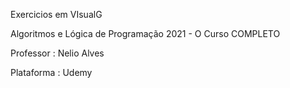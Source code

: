 Exercicios em VIsualG


Algoritmos e Lógica de Programação 2021 - O Curso COMPLETO 

Professor : Nelio Alves

Plataforma : Udemy
